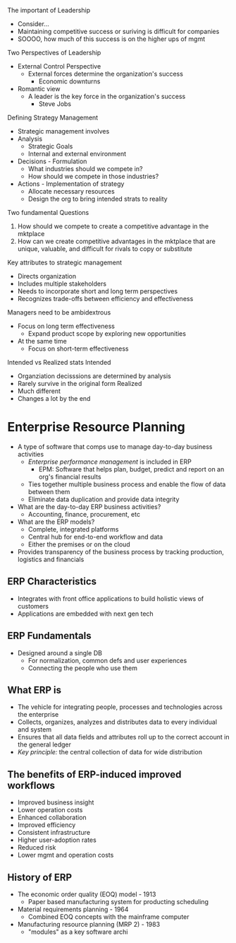 The important of Leadership
- Consider...
- Maintaining competitive success or suriving is difficult for companies
- SOOOO, how much of this success is on the higher ups of mgmt

Two Perspectives of Leadership
- External Control Perspective
	- External forces determine the organization's success
		- Economic downturns
- Romantic view
	- A leader is the key force in the organization's success
		- Steve Jobs

Defining Strategy Management
- Strategic management involves
- Analysis
	- Strategic Goals
	- Internal and external environment
- Decisions - Formulation
	- What industries should we compete in?
	- How should we compete in those industries?
- Actions - Implementation of strategy
	- Allocate necessary resources
	- Design the org to bring intended strats to reality

Two fundamental Questions
1. How should we compete to create a competitive advantage in the mktplace
2. How can we create competitive advantages in the mktplace that are unique, valuable, and difficult for rivals to copy or substitute

Key attributes to strategic management
- Directs organization
- Includes multiple stakeholders
- Needs to incorporate short and long term perspectives
- Recognizes trade-offs between efficiency and effectiveness

Managers need to be ambidextrous
- Focus on long term effectiveness
	- Expand product scope by exploring new opportunities
- At the same time
	- Focus on short-term effectiveness

Intended vs Realized stats
Intended
- Organziation decisssions are determined by analysis
- Rarely survive in the original form
Realized
- Much different
- Changes a lot by the end

# Enterprise Resource Planning
- A type of software that comps use to manage day-to-day business activities
	- *Enterprise performance management* is included in ERP
		- EPM: Software that helps plan, budget, predict and report on an org's financial results
	- Ties together multiple business process and enable the flow of data between them
	- Eliminate data duplication and provide data integrity
- What are the day-to-day ERP business activities?
	- Accounting, finance, procurement, etc
- What are the ERP models?
	- Complete, integrated platforms
	- Central hub for end-to-end workflow and data
	- Either the premises or on the cloud
- Provides transparency of the business process by tracking production, logistics and financials
## ERP Characteristics
- Integrates with front office applications to build holistic views of customers
- Applications are embedded with next gen tech
## ERP Fundamentals
- Designed around a single DB
	- For normalization, common defs and user experiences
	- Connecting the people who use them

## What ERP is
- The vehicle for integrating people, processes and technologies across the enterprise
- Collects, organizes, analyzes and distributes data to every individual and system
- Ensures that all data fields and attributes roll up to the correct account in the general ledger
- *Key principle:* the central collection of data for wide distribution

## The benefits of ERP-induced improved workflows
- Improved business insight
- Lower operation costs
- Enhanced collaboration
- Improved efficiency
- Consistent infrastructure
- Higher user-adoption rates
- Reduced risk
- Lower mgmt and operation costs

## History of ERP
- The economic order quality (EOQ) model - 1913
	- Paper based manufacturing system for producting scheduling
- Material requirements planning  - 1964
	- Combined EOQ concepts with the mainframe computer
- Manufacturing resource planning (MRP 2) - 1983
	- "modules" as a key software archi